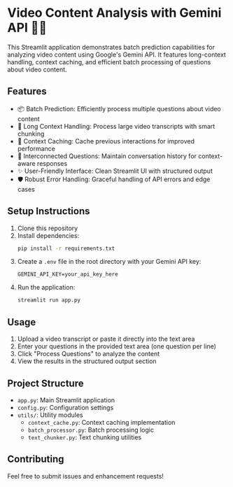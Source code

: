 # Video Content Analysis with Gemini API 🚀🧠

This Streamlit application demonstrates batch prediction capabilities for analyzing video content using Google's Gemini API. It features long-context handling, context caching, and efficient batch processing of questions about video content.

## Features

- 📦 Batch Prediction: Efficiently process multiple questions about video content
- 📏 Long Context Handling: Process large video transcripts with smart chunking
- 💾 Context Caching: Cache previous interactions for improved performance
- 🔗 Interconnected Questions: Maintain conversation history for context-aware responses
- ✨ User-Friendly Interface: Clean Streamlit UI with structured output
- 🛡️ Robust Error Handling: Graceful handling of API errors and edge cases

## Setup Instructions

1. Clone this repository
2. Install dependencies:
   ```bash
   pip install -r requirements.txt
   ```
3. Create a `.env` file in the root directory with your Gemini API key:
   ```
   GEMINI_API_KEY=your_api_key_here
   ```
4. Run the application:
   ```bash
   streamlit run app.py
   ```

## Usage

1. Upload a video transcript or paste it directly into the text area
2. Enter your questions in the provided text area (one question per line)
3. Click "Process Questions" to analyze the content
4. View the results in the structured output section

## Project Structure

- `app.py`: Main Streamlit application
- `config.py`: Configuration settings
- `utils/`: Utility modules
  - `context_cache.py`: Context caching implementation
  - `batch_processor.py`: Batch processing logic
  - `text_chunker.py`: Text chunking utilities

## Contributing

Feel free to submit issues and enhancement requests! 
